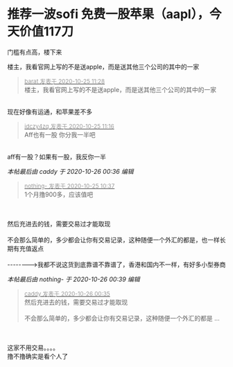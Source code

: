# 推荐一波sofi 免费一股苹果（aapl），今天价值117刀


门槛有点高，楼下来<img id="aimg_m0tl5" onclick="zoom(this, this.src, 0, 0, 0)" class="zoom" src="https://cdn.jsdelivr.net/gh/hishis/forum-master/public/images/patch.gif" onmouseover="img_onmouseoverfunc(this)" onload="thumbImg(this)" border="0" alt="" />

楼主，我看官网上写的不是送apple，而是送其他三个公司的其中的一家

<div class="quote"><blockquote><font size="2"><a href="https://www.hostloc.com/forum.php?mod=redirect&amp;goto=findpost&amp;pid=9349165&amp;ptid=756919" target="_blank"><font color="#999999">barat 发表于 2020-10-25 11:28</font></a></font><br />
楼主，我看官网上写的不是送apple，而是送其他三个公司的其中的一家</blockquote></div><br />
现在好像有运通，和苹果差不多<br />


<div class="quote"><blockquote><font size="2"><a href="https://www.hostloc.com/forum.php?mod=redirect&amp;goto=findpost&amp;pid=9349104&amp;ptid=756919" target="_blank"><font color="#999999">idczy4zq 发表于 2020-10-25 11:16</font></a></font><br />
Aff也有一股 你分我一半吧</blockquote></div><br />
aff有一股？如果有一股，我反你一半

<i class="pstatus"> 本帖最后由 caddy 于 2020-10-26 00:36 编辑 </i><br />
<div class="quote"><blockquote><font size="2"><a href="https://www.hostloc.com/forum.php?mod=redirect&amp;goto=findpost&amp;pid=9348958&amp;ptid=756919" target="_blank"><font color="#999999">nothing- 发表于 2020-10-25 10:37</font></a></font><br />
1个月撸900多，应该值吧</blockquote></div><br />
<br />
然后充进去的钱，需要交易过才能取现<br />
<br />
不会那么简单的，多少都会让你有交易记录，这种随便一个外汇的都是，也一样长期有充值返点<br />
<br />
--------&gt;我都不说这货到底靠谱不靠谱了，香港和国内不一样，有好多小型券商

<i class="pstatus"> 本帖最后由 nothing- 于 2020-10-26 00:39 编辑 </i><br />
<div class="quote"><blockquote><font size="2"><a href="https://www.hostloc.com/forum.php?mod=redirect&amp;goto=findpost&amp;pid=9352060&amp;ptid=756919" target="_blank"><font color="#999999">caddy 发表于 2020-10-26 00:35</font></a></font><br />
然后充进去的钱，需要交易过才能取现<br />
<br />
不会那么简单的，多少都会让你有交易记录，这种随便一个外汇的都是 ...</blockquote></div><br />
<br />
这家不用交易。。。。<br />
撸不撸确实是看个人了
